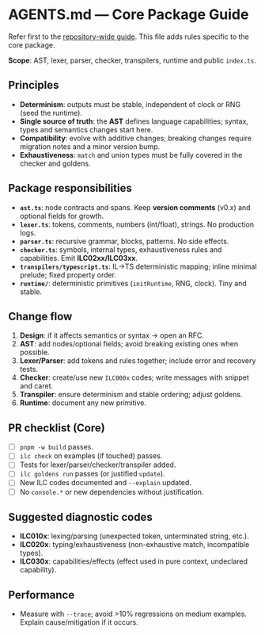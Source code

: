 # AGENTS.md — Core Package Guide

Refer first to the [repository-wide guide](../../AGENTS.md). This file adds rules specific to the core package.

**Scope**: AST, lexer, parser, checker, transpilers, runtime and public `index.ts`.

## Principles

- **Determinism**: outputs must be stable, independent of clock or RNG (seed the runtime).
- **Single source of truth**: the **AST** defines language capabilities; syntax, types and semantics changes start here.
- **Compatibility**: evolve with additive changes; breaking changes require migration notes and a minor version bump.
- **Exhaustiveness**: `match` and union types must be fully covered in the checker and goldens.

## Package responsibilities

- **`ast.ts`**: node contracts and spans. Keep **version comments** (v0.x) and optional fields for growth.
- **`lexer.ts`**: tokens, comments, numbers (int/float), strings. No production logs.
- **`parser.ts`**: recursive grammar, blocks, patterns. No side effects.
- **`checker.ts`**: symbols, internal types, exhaustiveness rules and capabilities. Emit **ILC02xx/ILC03xx**.
- **`transpilers/typescript.ts`**: IL→TS deterministic mapping; inline minimal prelude; fixed property order.
- **`runtime/`**: deterministic primitives (`initRuntime`, RNG, clock). Tiny and stable.

## Change flow

1. **Design**: if it affects semantics or syntax → open an RFC.
2. **AST**: add nodes/optional fields; avoid breaking existing ones when possible.
3. **Lexer/Parser**: add tokens and rules together; include error and recovery tests.
4. **Checker**: create/use new `ILC000x` codes; write messages with snippet and caret.
5. **Transpiler**: ensure determinism and stable ordering; adjust goldens.
6. **Runtime**: document any new primitive.

## PR checklist (Core)

- [ ] `pnpm -w build` passes.
- [ ] `ilc check` on examples (if touched) passes.
- [ ] Tests for lexer/parser/checker/transpiler added.
- [ ] `ilc goldens run` passes (or justified `update`).
- [ ] New ILC codes documented and `--explain` updated.
- [ ] No `console.*` or new dependencies without justification.

## Suggested diagnostic codes

- **ILC010x**: lexing/parsing (unexpected token, unterminated string, etc.).
- **ILC020x**: typing/exhaustiveness (non-exhaustive match, incompatible types).
- **ILC030x**: capabilities/effects (effect used in pure context, undeclared capability).

## Performance

- Measure with `--trace`; avoid >10% regressions on medium examples. Explain cause/mitigation if it occurs.
